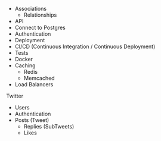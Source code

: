- Associations
  - Relationships
- API
- Connect to Postgres
- Authentication
- Deployment
- CI/CD (Continuous Integration / Continuous Deployment)
- Tests
- Docker
- Caching
  - Redis
  - Memcached
- Load Balancers

Twitter

- Users
- Authentication
- Posts (Tweet)
  - Replies (SubTweets)
  - Likes
